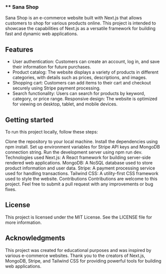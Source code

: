 ### \*\* Sana Shop

Sana Shop is an e-commerce website built with Next.js that allows customers to shop for various products online. This project is intended to showcase the capabilities of Next.js as a versatile framework for building fast and dynamic web applications.

## Features

- User authentication: Customers can create an account, log in, and save their information for future purchases.
- Product catalog: The website displays a variety of products in different categories, with details such as prices, descriptions, and images.
- Shopping cart: Customers can add items to their cart and checkout securely using Stripe payment processing.
- Search functionality: Users can search for products by keyword, category, or price range.
  Responsive design: The website is optimized for viewing on desktop, tablet, and mobile devices.

## Getting started

To run this project locally, follow these steps:

Clone the repository to your local machine.
Install the dependencies using npm install.
Set up environment variables for Stripe API keys and MongoDB connection string.
Run the development server using npm run dev.
Technologies used
Next.js: A React framework for building server-side rendered web applications.
MongoDB: A NoSQL database used to store product information and user data.
Stripe: A payment processing service used for handling transactions.
Tailwind CSS: A utility-first CSS framework used to style the website.
Contributions
Contributions are welcome to this project. Feel free to submit a pull request with any improvements or bug fixes.

## License

This project is licensed under the MIT License. See the LICENSE file for more information.

## Acknowledgments

This project was created for educational purposes and was inspired by various e-commerce websites. Thank you to the creators of Next.js, MongoDB, Stripe, and Tailwind CSS for providing powerful tools for building web applications.
